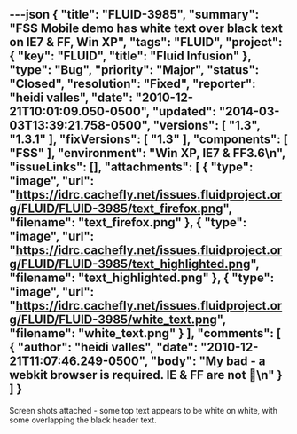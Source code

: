 ---json
{
  "title": "FLUID-3985",
  "summary": "FSS Mobile demo has white text over black text on IE7 & FF, Win XP",
  "tags": "FLUID",
  "project": {
    "key": "FLUID",
    "title": "Fluid Infusion"
  },
  "type": "Bug",
  "priority": "Major",
  "status": "Closed",
  "resolution": "Fixed",
  "reporter": "heidi valles",
  "date": "2010-12-21T10:01:09.050-0500",
  "updated": "2014-03-03T13:39:21.758-0500",
  "versions": [
    "1.3",
    "1.3.1"
  ],
  "fixVersions": [
    "1.3"
  ],
  "components": [
    "FSS"
  ],
  "environment": "Win XP, IE7 & FF3.6\n",
  "issueLinks": [],
  "attachments": [
    {
      "type": "image",
      "url": "https://idrc.cachefly.net/issues.fluidproject.org/FLUID/FLUID-3985/text_firefox.png",
      "filename": "text_firefox.png"
    },
    {
      "type": "image",
      "url": "https://idrc.cachefly.net/issues.fluidproject.org/FLUID/FLUID-3985/text_highlighted.png",
      "filename": "text_highlighted.png"
    },
    {
      "type": "image",
      "url": "https://idrc.cachefly.net/issues.fluidproject.org/FLUID/FLUID-3985/white_text.png",
      "filename": "white_text.png"
    }
  ],
  "comments": [
    {
      "author": "heidi valles",
      "date": "2010-12-21T11:07:46.249-0500",
      "body": "My bad - a webkit browser is required. IE & FF are not 🙂\n"
    }
  ]
}
---
Screen shots attached - some top text appears to be white on white, with some overlapping the black header text.

        